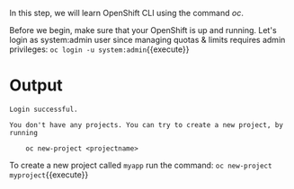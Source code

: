 In this step, we will learn OpenShift CLI using the command _oc_.

Before we begin, make sure that your OpenShift is up and running. Let's login as system:admin user since managing quotas & limits requires admin privileges:
`oc login -u system:admin`{{execute}}

# Output

```
Login successful.

You don't have any projects. You can try to create a new project, by running

    oc new-project <projectname>
```

To create a new project called ``myapp`` run the command:
`oc new-project myproject`{{execute}}

